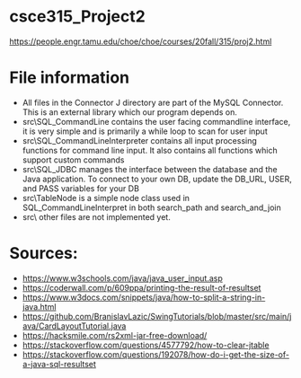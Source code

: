 # csce315_Project2
https://people.engr.tamu.edu/choe/choe/courses/20fall/315/proj2.html

# File information
* All files in the Connector J directory are part of the MySQL Connector. This is an external library which our program depends on.
* src\SQL_CommandLine contains the user facing commandline interface, it is very simple and is primarily a while loop to scan for user input
* src\SQL_CommandLineInterpreter contains all input processing functions for command line input. It also contains all functions which support custom commands
* src\SQL_JDBC manages the interface between the database and the Java application. To connect to your own DB, update the DB_URL, USER, and PASS variables for your DB
* src\TableNode is a simple node class used in SQL_CommandLineInterpret in both search_path and search_and_join
* src\ other files are not implemented yet.

# Sources:
* https://www.w3schools.com/java/java_user_input.asp
* https://coderwall.com/p/609ppa/printing-the-result-of-resultset
* https://www.w3docs.com/snippets/java/how-to-split-a-string-in-java.html
* https://github.com/BranislavLazic/SwingTutorials/blob/master/src/main/java/CardLayoutTutorial.java
* https://hacksmile.com/rs2xml-jar-free-download/
* https://stackoverflow.com/questions/4577792/how-to-clear-jtable
* https://stackoverflow.com/questions/192078/how-do-i-get-the-size-of-a-java-sql-resultset

